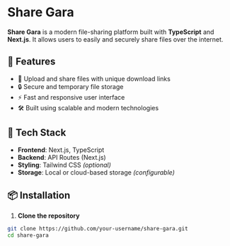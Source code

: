 # Share Gara

**Share Gara** is a modern file-sharing platform built with **TypeScript** and **Next.js**. It allows users to easily and securely share files over the internet.

## 🚀 Features

- 📁 Upload and share files with unique download links  
- 🔒 Secure and temporary file storage  
- ⚡ Fast and responsive user interface  
- 🛠 Built using scalable and modern technologies

## 🧰 Tech Stack

- **Frontend**: Next.js, TypeScript  
- **Backend**: API Routes (Next.js)  
- **Styling**: Tailwind CSS *(optional)*  
- **Storage**: Local or cloud-based storage *(configurable)*  

## 📦 Installation

1. **Clone the repository**

```bash
git clone https://github.com/your-username/share-gara.git
cd share-gara
